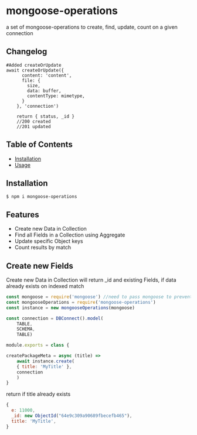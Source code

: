 # mongoose-operations
a set of mongoose-operations to create, find, update, count on a given connection

## Changelog

```
#Added createOrUpdate
await createOrUpdate({
      content: 'content',
      file: {
        size,
        data: buffer,
        contentType: mimetype,
      }
    }, 'connection')

    return { status, _id } 
    //200 created
    //201 updated
```

## Table of Contents

- [Installation](#installation)
- [Usage](#usage)

## Installation

```
$ npm i mongoose-operations
```

## Features

  * Create new Data in Collection 
  * Find all Fields in a Collection using Aggregate
  * Update specific Object keys
  * Count results by match

## Create new Fields

Create new Data in Collection will return _id and existing Fields, if data already exists on indexed match

```js
const mongoose = require('mongoose') //need to pass mongoose to prevent package dups
const mongooseOperations = require('mongoose-operations')
const instance = new mongooseOperations(mongoose)

const connection = DBConnect().model(
    TABLE,
    SCHEMA,
    TABLE)

module.exports = class {

createPackageMeta = async (title) => 
    await instance.create(
    { title: 'MyTitle' }, 
    connection
    )
}
```

return if title already exists

```js
{
  e: 11000,
  _id: new ObjectId("64e9c309a90689fbecefb465"),
  title: 'MyTitle',
}
```